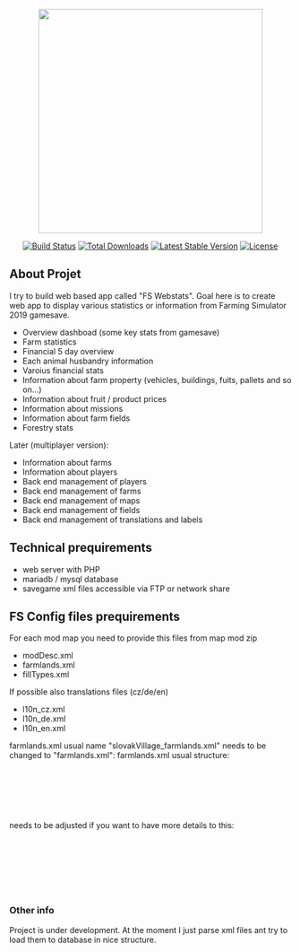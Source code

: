 <p align="center"><a href="https://laravel.com" target="_blank"><img src="https://raw.githubusercontent.com/laravel/art/master/logo-lockup/5%20SVG/2%20CMYK/1%20Full%20Color/laravel-logolockup-cmyk-red.svg" width="400"></a></p>

<p align="center">
<a href="https://travis-ci.org/laravel/framework"><img src="https://travis-ci.org/laravel/framework.svg" alt="Build Status"></a>
<a href="https://packagist.org/packages/laravel/framework"><img src="https://img.shields.io/packagist/dt/laravel/framework" alt="Total Downloads"></a>
<a href="https://packagist.org/packages/laravel/framework"><img src="https://img.shields.io/packagist/v/laravel/framework" alt="Latest Stable Version"></a>
<a href="https://packagist.org/packages/laravel/framework"><img src="https://img.shields.io/packagist/l/laravel/framework" alt="License"></a>
</p>

## About Projet

I try to build web based app called "FS Webstats". Goal here is to create web app to display various statistics or information from Farming Simulator 2019 gamesave.

- Overview dashboad (some key stats from gamesave)
- Farm statistics
- Financial 5 day overview
- Each animal husbandry information
- Varoius financial stats
- Information about farm property (vehicles, buildings, fuits, pallets and so on...)
- Information about fruit / product prices
- Information about missions
- Information about farm fields
- Forestry stats

Later (multiplayer version):

- Information about farms
- Information about players
- Back end management of players
- Back end management of farms
- Back end management of maps
- Back end management of fields
- Back end management of translations and labels

## Technical prequirements

- web server with PHP
- mariadb / mysql database
- savegame xml files accessible via FTP or network share

## FS Config files prequirements

For each mod map you need to provide this files from map mod zip

- modDesc.xml
- farmlands.xml
- fillTypes.xml

If possible also translations files (cz/de/en)

- l10n_cz.xml
- l10n_de.xml
- l10n_en.xml

farmlands.xml usual name "slovakVillage_farmlands.xml" needs to be changed to "farmlands.xml":
farmlands.xml usual structure:

<pre>
	<farmland id="1"  priceScale="0.75" npcName="NPC_SK_02" />	<!-- riverside parcel NW -->
	<farmland id="2"  priceScale="1" npcName="NPC_SK_11" /> <!-- field 1 -->
	<farmland id="3"  priceScale="1" npcName="NPC_SK_02" /> <!-- field 2 -->
    <farmland id="4"  priceScale="1" npcName="NPC_SK_15" /> <!-- field 3 -->
    <farmland id="5"  priceScale="1" npcName="NPC_SK_15" defaultFarmProperty="true" /> <!-- sheep pasture -->	
</pre>

needs to be adjusted if you want to have more details to this:

<pre>
	<farmland id="1"  priceScale="0.75" npcName="NPC_SK_02" note="riverside parcel NW" />
	<farmland id="2"  priceScale="1" npcName="NPC_SK_11" note="field 1" />
	<farmland id="3"  priceScale="1" npcName="NPC_SK_02" note="field 2" />
	<farmland id="4"  priceScale="1" npcName="NPC_SK_15" note="field 3" sizeHa="2.36"/>
    <farmland id="5"  priceScale="1" npcName="NPC_SK_15" defaultFarmProperty="true" note="sheep pasture" />
    <farmland id="6"  priceScale="0.5" npcName="NPC_SK_11" note="riverside parcel S (road bridge)" />	
</pre>

### Other info

Project is under development. At the moment I just parse xml files ant try to load them to database in nice structure.